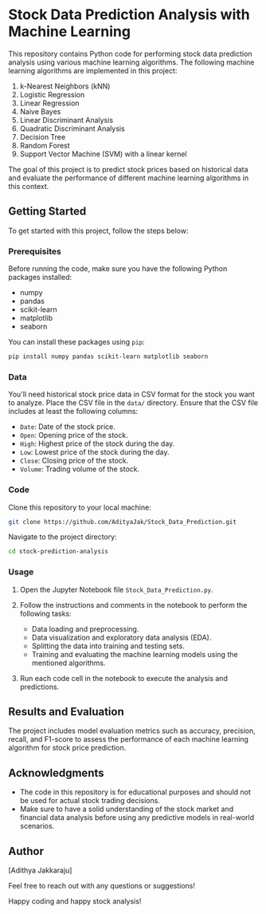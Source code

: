 # Stock Data Prediction Analysis with Machine Learning

This repository contains Python code for performing stock data prediction analysis using various machine learning algorithms. The following machine learning algorithms are implemented in this project:

1. k-Nearest Neighbors (kNN)
2. Logistic Regression
3. Linear Regression
4. Naive Bayes
5. Linear Discriminant Analysis
6. Quadratic Discriminant Analysis
7. Decision Tree
8. Random Forest
9. Support Vector Machine (SVM) with a linear kernel

The goal of this project is to predict stock prices based on historical data and evaluate the performance of different machine learning algorithms in this context.

## Getting Started

To get started with this project, follow the steps below:

### Prerequisites

Before running the code, make sure you have the following Python packages installed:

- numpy
- pandas
- scikit-learn
- matplotlib
- seaborn

You can install these packages using `pip`:

```bash
pip install numpy pandas scikit-learn matplotlib seaborn
```

### Data

You'll need historical stock price data in CSV format for the stock you want to analyze. Place the CSV file in the `data/` directory. Ensure that the CSV file includes at least the following columns:

- `Date`: Date of the stock price.
- `Open`: Opening price of the stock.
- `High`: Highest price of the stock during the day.
- `Low`: Lowest price of the stock during the day.
- `Close`: Closing price of the stock.
- `Volume`: Trading volume of the stock.

### Code

Clone this repository to your local machine:

```bash
git clone https://github.com/AdityaJak/Stock_Data_Prediction.git
```

Navigate to the project directory:

```bash
cd stock-prediction-analysis
```

### Usage

1. Open the Jupyter Notebook file `Stock_Data_Prediction.py`.

2. Follow the instructions and comments in the notebook to perform the following tasks:
   - Data loading and preprocessing.
   - Data visualization and exploratory data analysis (EDA).
   - Splitting the data into training and testing sets.
   - Training and evaluating the machine learning models using the mentioned algorithms.

3. Run each code cell in the notebook to execute the analysis and predictions.

## Results and Evaluation

The project includes model evaluation metrics such as accuracy, precision, recall, and F1-score to assess the performance of each machine learning algorithm for stock price prediction.

## Acknowledgments

- The code in this repository is for educational purposes and should not be used for actual stock trading decisions.
- Make sure to have a solid understanding of the stock market and financial data analysis before using any predictive models in real-world scenarios.

## Author

[Adithya Jakkaraju]

Feel free to reach out with any questions or suggestions!

Happy coding and happy stock analysis!
